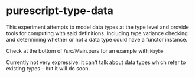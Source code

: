 # purescript-type-data

This experiment attempts to model data types at the type level and provide tools for computing with said definitions.  Including type variance checking and determining whether or not a data type could have a functor instance.

Check at the bottom of /src/Main.purs for an example with `Maybe`

Currently not very expressive: it can't talk about data types which refer to existing types - but it will do soon.

